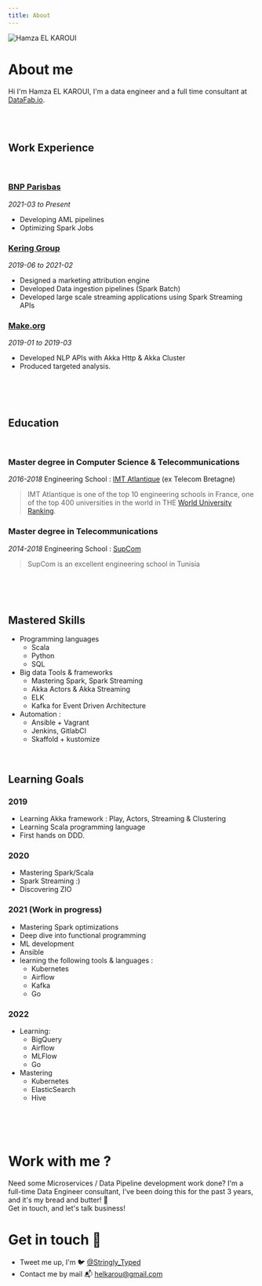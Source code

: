 ```yaml
---
title: About
---
```


![Hamza EL KAROUI](https://avatars.githubusercontent.com/u/22795356?s=96&v=4)

# About me
Hi I'm Hamza EL KAROUI, I'm a data engineer and a full time consultant at [DataFab.io](https://datafab.io). 

<br/><br/>

## Work Experience
<br/>

### [BNP Parisbas](https://group.bnpparibas/)
*2021-03 to Present*
* Developing AML pipelines
* Optimizing Spark Jobs


### [Kering Group](https://www.kering.com)
*2019-06 to 2021-02*
* Designed a marketing attribution engine
* Developed Data ingestion pipelines (Spark Batch)
* Developed large scale streaming applications using Spark Streaming APIs


### [Make.org](https://make.org)
*2019-01 to 2019-03*
* Developed NLP APIs with Akka Http & Akka Cluster
* Produced targeted analysis.

<br/><br/><br/>

## Education
<br/>

### Master degree in Computer Science & Telecommunications
*2016-2018*
Engineering School : [IMT Atlantique](https://www.imt-atlantique.fr/en) (ex Telecom Bretagne)

> IMT Atlantique is one of the top 10 engineering schools in France, one of the top 400 universities in the world in THE [World University Ranking](https://www.timeshighereducation.com/world-university-rankings/imt-atlantique).

### Master degree in Telecommunications
*2014-2018*
Engineering School : [SupCom](http://http://www.supcom.mincom.tn)

> SupCom is an excellent engineering school in Tunisia

<br/><br/><br/>

## Mastered Skills
* Programming languages
  * Scala
  * Python
  * SQL
* Big data Tools & frameworks
  * Mastering Spark, Spark Streaming
  * Akka Actors & Akka Streaming
  * ELK
  * Kafka for Event Driven Architecture
* Automation :
  * Ansible + Vagrant
  * Jenkins, GitlabCI
  * Skaffold + kustomize

<br/>

## Learning Goals
### 2019
- Learning Akka framework : Play, Actors, Streaming & Clustering
- Learning Scala programming language
- First hands on DDD.

### 2020
- Mastering Spark/Scala
- Spark Streaming :)
- Discovering ZIO

### 2021 (Work in progress)
- Mastering Spark optimizations
- Deep dive into functional programming
- ML development
- Ansible
- learning the following tools & languages :
  - Kubernetes
  - Airflow
  - Kafka
  - Go
### 2022
- Learning:
  - BigQuery
  - Airflow
  - MLFlow
  - Go
- Mastering
  - Kubernetes
  - ElasticSearch
  - Hive

<br/><br/><br/>

# Work with me ?
Need some Microservices / Data Pipeline development work done? I'm a full-time Data Engineer consultant, 
I've been doing this for the past 3 years, and it's my bread and butter! 🍞 <br/>
Get in touch, and let's talk business!

# Get in touch 👋
* Tweet me up, I'm 🐦 [@Stringly_Typed](https://twitter.com/Stringly_Typed)
* Contact me by mail 📬 [helkarou@gmail.com](mailto:helkarou@gmail.com)
